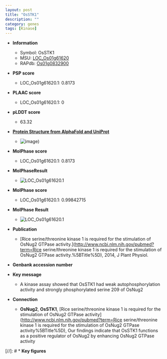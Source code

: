 ```yaml
---
layout: post
title: "OsSTK1"
description: ""
category: genes
tags: [Kinase]
---
```


* **Information**  
    + Symbol: OsSTK1  
    + MSU: [LOC_Os01g61620](http://rice.plantbiology.msu.edu/cgi-bin/ORF_infopage.cgi?orf=LOC_Os01g61620)  
    + RAPdb: [Os01g0832900](http://rapdb.dna.affrc.go.jp/viewer/gbrowse_details/irgsp1?name=Os01g0832900)  

* **PSP score**  
    + LOC_Os01g61620.1: 0.8173 

* **PLAAC score**  
    + LOC_Os01g61620.1: 0 

* **pLDDT score**
    + 63.32

* **[Protein Structure from AlphaFold and UniProt](https://www.uniprot.org/uniprotkb/Q0JI06/entry#structure)**
    + ![image](https://ricepsp.github.io/images/Q0/AF-Q0JI06-F1.png))

* **MolPhase score**
    + LOC_Os01g61620.1: 0.8173

* **MolPhaseResult**
    + ![LOC_Os01g61620.1](https://ricepsp.github.io/pictures/LOC_Os01g/LOC_Os01g61620.1.png)

* **MolPhase score**
    + LOC_Os01g61620.1: 0.99842715

* **MolPhase Result**
    + ![LOC_Os01g61620.1](https://304243504.github.io/Pictures/LOC_Os01g/LOC_Os01g61620.1.png)

* **Publication**  
    + [Rice serine/threonine kinase 1 is required for the stimulation of OsNug2 GTPase activity.](http://www.ncbi.nlm.nih.gov/pubmed?term=Rice serine/threonine kinase 1 is required for the stimulation of OsNug2 GTPase activity.%5BTitle%5D), 2014, J Plant Physiol.

* **Genbank accession number**  

* **Key message**  
    + A kinase assay showed that OsSTK1 had weak autophosphorylation activity and strongly phosphorylated serine 209 of OsNug2

* **Connection**  
    + __OsNug2__, __OsSTK1__, [Rice serine/threonine kinase 1 is required for the stimulation of OsNug2 GTPase activity](http://www.ncbi.nlm.nih.gov/pubmed?term=Rice serine/threonine kinase 1 is required for the stimulation of OsNug2 GTPase activity%5BTitle%5D), Our findings indicate that OsSTK1 functions as a positive regulator of OsNug2 by enhancing OsNug2 GTPase activity

[//]: # * **Key figures**  


